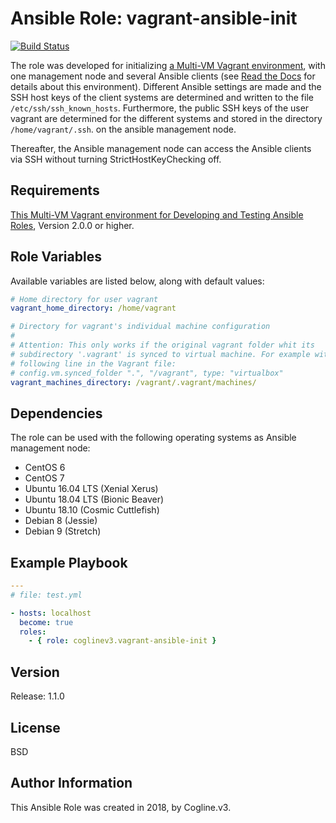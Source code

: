 # Ansible Role: vagrant-ansible-init

[![Build Status](https://travis-ci.org/coglinev3/vagrant-ansible-init.svg?branch=master)](https://travis-ci.org/coglinev3/vagrant-ansible-init)

The role was developed for initializing
[a Multi-VM Vagrant environment](https://ansible-development.readthedocs.io/),
with one management node and several Ansible clients (see
[Read the Docs](https://ansible-development.readthedocs.io/) for details about
this environment). Different Ansible settings are made and the SSH host keys of
the client systems are determined and written to the file
`/etc/ssh/ssh_known_hosts`. Furthermore, the public SSH keys of the user
vagrant are determined for the different systems and stored in the directory
`/home/vagrant/.ssh`. on the ansible management node.

Thereafter, the Ansible management node can access the Ansible clients via SSH
without turning StrictHostKeyChecking off.

## Requirements

[This Multi-VM Vagrant environment for Developing and Testing Ansible Roles](https://ansible-development.readthedocs.io/), Version 2.0.0 or higher.

## Role Variables

Available variables are listed below, along with default values:

```yml
# Home directory for user vagrant
vagrant_home_directory: /home/vagrant

# Directory for vagrant's individual machine configuration
#
# Attention: This only works if the original vagrant folder whit its
# subdirectory '.vagrant' is synced to virtual machine. For example with the
# following line in the Vagrant file:
# config.vm.synced_folder ".", "/vagrant", type: "virtualbox" 
vagrant_machines_directory: /vagrant/.vagrant/machines/
```

## Dependencies

The role can be used with the following operating systems as Ansible management node:
* CentOS 6
* CentOS 7
* Ubuntu 16.04 LTS (Xenial Xerus)
* Ubuntu 18.04 LTS (Bionic Beaver)
* Ubuntu 18.10 (Cosmic Cuttlefish)
* Debian 8 (Jessie)
* Debian 9 (Stretch)


## Example Playbook

```yml
---
# file: test.yml

- hosts: localhost
  become: true
  roles:
    - { role: coglinev3.vagrant-ansible-init }

```

## Version

Release: 1.1.0

## License

BSD

## Author Information

This Ansible Role was created in 2018, by Cogline.v3.
